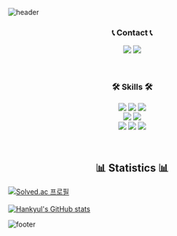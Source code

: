 ![header](https://capsule-render.vercel.app/api?type=waving&height=200&color=gradient&text=Hankyul's%20GitHub&reversal=false&fontSize=30)

<h3 align="center">📞 Contact 📞</h3>
<p align="center">
  <a href="https://www.linkedin.com/in/hankyul-jung/"><img src="https://img.shields.io/badge/LinkedIn-0077B5?style=for-the-badge&logo=linkedin&logoColor=white"/></a>
  <a href="mailto:junghankyul@gmail.com"><img src="https://img.shields.io/badge/Gmail-d14836?style=for-the-badge&logo=Gmail&logoColor=white&link=mailto:sh981013s@gmail.com"/></a>
</p>

<br>

<h3 align="center">🛠 Skills 🛠</h3>
<p align="center">
  <img src="https://img.shields.io/badge/java-007396?style=for-the-badge&logo=java&logoColor=white"> 
  <img src="https://img.shields.io/badge/python-3776AB?style=for-the-badge&logo=python&logoColor=white"> 
  <img src="https://img.shields.io/badge/mysql-4479A1?style=for-the-badge&logo=mysql&logoColor=white">
  <br>
  <img src="https://img.shields.io/badge/spring-6DB33F?style=for-the-badge&logo=spring&logoColor=white">
  <img src="https://img.shields.io/badge/springboot-6DB33F?style=for-the-badge&logo=springboot&logoColor=white">
  <br>
  <img src="https://img.shields.io/badge/git-F05032?style=for-the-badge&logo=git&logoColor=white">
  <img src="https://img.shields.io/badge/github-181717?style=for-the-badge&logo=github&logoColor=white">
  <img src="https://img.shields.io/badge/intellij-000000?style=for-the-badge&logo=intellijidea&logoColor=white">
</p>

<br>

<div align=center><h2>📊 Statistics 📊</h2></div>

[![Solved.ac 프로필](http://mazassumnida.wtf/api/v2/generate_badge?boj=junghk97)](https://solved.ac/junghk97)
<br>
<br>
[![Hankyul's GitHub stats](https://github-readme-stats.vercel.app/api?username=iceprins)](https://github.com/iceprins/github-readme-stats)

![footer](https://capsule-render.vercel.app/api?type=waving&height=200&color=gradient&reversal=false&fontSize=30&section=footer)
